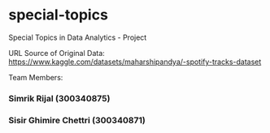 # special-topics
Special Topics in Data Analytics - Project

URL Source of Original Data:
https://www.kaggle.com/datasets/maharshipandya/-spotify-tracks-dataset

Team Members:

### Simrik Rijal (300340875)
### Sisir Ghimire Chettri (300340871)
